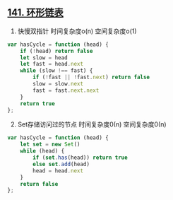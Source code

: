 ## [141. 环形链表](https://leetcode-cn.com/problems/linked-list-cycle/)

1. 快慢双指针 时间复杂度o(n) 空间复杂度o(1)
```js
var hasCycle = function (head) {
    if (!head) return false
    let slow = head
    let fast = head.next
    while (slow !== fast) {
        if (!fast || !fast.next) return false
        slow = slow.next
        fast = fast.next.next
    }
    return true
};
```

2. Set存储访问过的节点 时间复杂度0(n) 空间复杂度0(n)
```js
var hasCycle = function (head) {
    let set = new Set()
    while (head) {
        if (set.has(head)) return true
        else set.add(head)
        head = head.next
    }
    return false
};
```